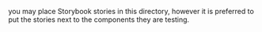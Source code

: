 you may place Storybook stories in this directory, however it is preferred to put the stories next to the components they are testing.